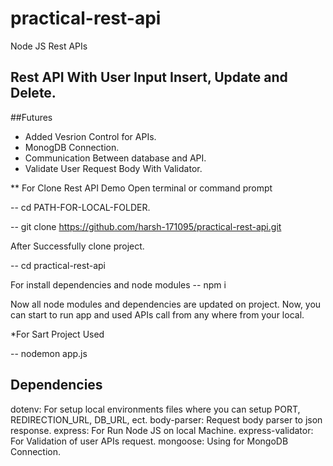 # practical-rest-api
Node JS Rest APIs

## Rest API With User Input Insert, Update and Delete.

##Futures

* Added Vesrion Control for APIs. 
* MonogDB Connection.
* Communication Between database and API.
* Validate User Request Body With Validator.


** For Clone Rest API Demo
 Open terminal or command prompt
  
-- cd PATH-FOR-LOCAL-FOLDER.

-- git clone https://github.com/harsh-171095/practical-rest-api.git

After Successfully clone project.

-- cd practical-rest-api

For install dependencies and node modules
-- npm i

Now all node modules and dependencies are updated on project. Now, you can start to run app and used APIs call from any where from your local. 

*For Sart Project Used

-- nodemon app.js 

## Dependencies
dotenv: For setup local environments files where you can setup PORT, REDIRECTION_URL, DB_URL, ect.
body-parser: Request body parser to json response.
express: For Run Node JS on local Machine.
express-validator: For Validation of user APIs request.
mongoose: Using for MongoDB Connection.
